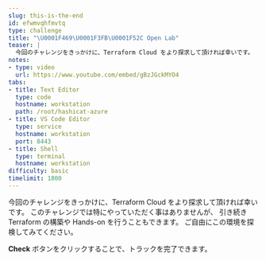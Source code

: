 ```yaml
---
slug: this-is-the-end
id: efwmvqhfmvtq
type: challenge
title: "\U0001F469\U0001F3FB‍\U0001F52C Open Lab"
teaser: |
  今回のチャレンジをきっかけに、Terraform Cloud をより探求して頂ければ幸いです。
notes:
- type: video
  url: https://www.youtube.com/embed/gBzJGckMYO4
tabs:
- title: Text Editor
  type: code
  hostname: workstation
  path: /root/hashicat-azure
- title: VS Code Editor
  type: service
  hostname: workstation
  port: 8443
- title: Shell
  type: terminal
  hostname: workstation
difficulty: basic
timelimit: 1800
---
```

今回のチャレンジをきっかけに、Terraform Cloud をより探求して頂ければ幸いです。
このチャレンジでは特にやっていただく事はありませんが、 引き続き Terraform の構築や Hands-on を行うこともできます。
ご自由にこの環境を探検してみてください。

**Check** ボタンをクリックすることで、トラックを完了できます。